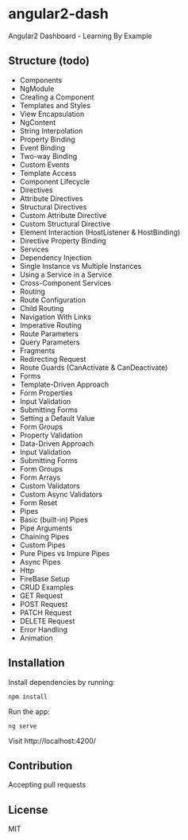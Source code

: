 # angular2-dash
Angular2 Dashboard - Learning By Example

## Structure (todo)

- Components
 - NgModule
 - Creating a Component
 - Templates and Styles
 - View Encapsulation
 - NgContent
 - String Interpolation
 - Property Binding
 - Event Binding
 - Two-way Binding
 - Custom Events
 - Template Access
 - Component Lifecycle 
- Directives
 - Attribute Directives
 - Structural Directives
 - Custom Attribute Directive
 - Custom Structural Directive
 - Element Interaction (HostListener & HostBinding)
 - Directive Property Binding
- Services
 - Dependency Injection
 - Single Instance vs Multiple Instances
 - Using a Service in a Service
 - Cross-Component Services
- Routing
 - Route Configuration
 - Child Routing
 - Navigation With Links
 - Imperative Routing
 - Route Parameters
 - Query Parameters
 - Fragments
 - Redirecting Request
 - Route Guards (CanActivate & CanDeactivate)
- Forms
 - Template-Driven Approach 
  - Form Properties
  - Input Validation
  - Submitting Forms
  - Setting a Default Value
  - Form Groups
  - Property Validation
 - Data-Driven Approach
  - Input Validation
  - Submitting Forms
  - Form Groups
  - Form Arrays
  - Custom Validators
  - Custom Async Validators
  - Form Reset
- Pipes
 - Basic (built-in) Pipes
 - Pipe Arguments
 - Chaining Pipes
 - Custom Pipes
 - Pure Pipes vs Impure Pipes
 - Async Pipes
- Http
 - FireBase Setup
 - CRUD Examples
  - GET Request
  - POST Request
  - PATCH Request
  - DELETE Request
  - Error Handling
- Animation

## Installation

Install dependencies by running:

`npm install`

Run the app:

`ng serve`

Visit http://localhost:4200/

## Contribution

Accepting pull requests

## License

MIT
